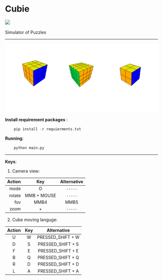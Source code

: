 # Cubie

[![](https://badgen.net/badge/3d/pygame)](https://pypi.org/project/pygame/)

Simulator of Puzzles

------

![Cubes](cubes_example.png)

**Install requirement packages** :

```python
    pip install -r requierments.txt
```
        
**Running**:

```python
    python main.py
```
------

**Keys**:

1. Camera view:

Action|Key         |Alternative|
-----:|:----------:|:---------:|
mode  | O          |`-----`    |
rotate| MMB + MOUSE|`-----`    |
fov   | MMB4       | MMB5      |
zoom  | +          |`-----`    |
        
2. Cube moving languge:
    
|Action|Key  |Alternative         |
|:----:|:---:|:------------------:|
|   U  |  W  | PRESSED_SHIFT + W  |
|   D  |  S  | PRESSED_SHIFT + S  |
|   F  |  E  | PRESSED_SHIFT + E  |
|   B  |  Q  | PRESSED_SHIFT + Q  |
|   R  |  D  | PRESSED_SHIFT + D  |
|   L  |  A  | PRESSED_SHIFT + A  |

